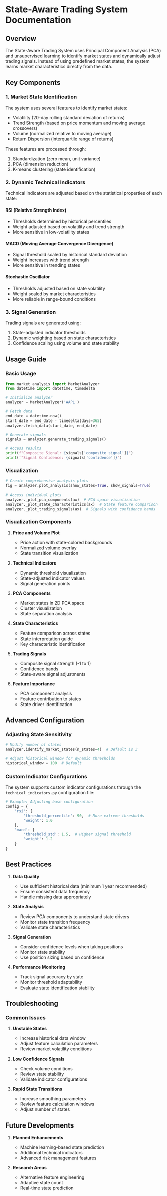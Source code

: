 # State-Aware Trading System Documentation

## Overview
The State-Aware Trading System uses Principal Component Analysis (PCA) and unsupervised learning to identify market states and dynamically adjust trading signals. Instead of using predefined market states, the system learns market characteristics directly from the data.

## Key Components

### 1. Market State Identification
The system uses several features to identify market states:
- Volatility (20-day rolling standard deviation of returns)
- Trend Strength (based on price momentum and moving average crossovers)
- Volume (normalized relative to moving average)
- Return Dispersion (interquartile range of returns)

These features are processed through:
1. Standardization (zero mean, unit variance)
2. PCA (dimension reduction)
3. K-means clustering (state identification)

### 2. Dynamic Technical Indicators
Technical indicators are adjusted based on the statistical properties of each state:

#### RSI (Relative Strength Index)
- Thresholds determined by historical percentiles
- Weight adjusted based on volatility and trend strength
- More sensitive in low-volatility states

#### MACD (Moving Average Convergence Divergence)
- Signal threshold scaled by historical standard deviation
- Weight increases with trend strength
- More sensitive in trending states

#### Stochastic Oscillator
- Thresholds adjusted based on state volatility
- Weight scaled by market characteristics
- More reliable in range-bound conditions

### 3. Signal Generation
Trading signals are generated using:
1. State-adjusted indicator thresholds
2. Dynamic weighting based on state characteristics
3. Confidence scaling using volume and state stability

## Usage Guide

### Basic Usage
```python
from market_analysis import MarketAnalyzer
from datetime import datetime, timedelta

# Initialize analyzer
analyzer = MarketAnalyzer('AAPL')

# Fetch data
end_date = datetime.now()
start_date = end_date - timedelta(days=365)
analyzer.fetch_data(start_date, end_date)

# Generate signals
signals = analyzer.generate_trading_signals()

# Access results
print(f"Composite Signal: {signals['composite_signal']}")
print(f"Signal Confidence: {signals['confidence']}")
```

### Visualization
```python
# Create comprehensive analysis plots
fig = analyzer.plot_analysis(show_states=True, show_signals=True)

# Access individual plots
analyzer._plot_pca_components(ax)  # PCA space visualization
analyzer._plot_state_characteristics(ax)  # State feature comparison
analyzer._plot_trading_signals(ax)  # Signals with confidence bands
```

### Visualization Components

1. **Price and Volume Plot**
   - Price action with state-colored backgrounds
   - Normalized volume overlay
   - State transition visualization

2. **Technical Indicators**
   - Dynamic threshold visualization
   - State-adjusted indicator values
   - Signal generation points

3. **PCA Components**
   - Market states in 2D PCA space
   - Cluster visualization
   - State separation analysis

4. **State Characteristics**
   - Feature comparison across states
   - State interpretation guide
   - Key characteristic identification

5. **Trading Signals**
   - Composite signal strength (-1 to 1)
   - Confidence bands
   - State-aware signal adjustments

6. **Feature Importance**
   - PCA component analysis
   - Feature contribution to states
   - State driver identification

## Advanced Configuration

### Adjusting State Sensitivity
```python
# Modify number of states
analyzer.identify_market_states(n_states=4)  # Default is 3

# Adjust historical window for dynamic thresholds
historical_window = 100  # Default
```

### Custom Indicator Configurations
The system supports custom indicator configurations through the `technical_indicators.py` configuration file:

```python
# Example: Adjusting base configuration
config = {
    'rsi': {
        'threshold_percentile': 90,  # More extreme thresholds
        'weight': 1.0
    },
    'macd': {
        'threshold_std': 1.5,  # Higher signal threshold
        'weight': 1.2
    }
}
```

## Best Practices

1. **Data Quality**
   - Use sufficient historical data (minimum 1 year recommended)
   - Ensure consistent data frequency
   - Handle missing data appropriately

2. **State Analysis**
   - Review PCA components to understand state drivers
   - Monitor state transition frequency
   - Validate state characteristics

3. **Signal Generation**
   - Consider confidence levels when taking positions
   - Monitor state stability
   - Use position sizing based on confidence

4. **Performance Monitoring**
   - Track signal accuracy by state
   - Monitor threshold adaptability
   - Evaluate state identification stability

## Troubleshooting

### Common Issues

1. **Unstable States**
   - Increase historical data window
   - Adjust feature calculation parameters
   - Review market volatility conditions

2. **Low Confidence Signals**
   - Check volume conditions
   - Review state stability
   - Validate indicator configurations

3. **Rapid State Transitions**
   - Increase smoothing parameters
   - Review feature calculation windows
   - Adjust number of states

## Future Developments

1. **Planned Enhancements**
   - Machine learning-based state prediction
   - Additional technical indicators
   - Advanced risk management features

2. **Research Areas**
   - Alternative feature engineering
   - Adaptive state count
   - Real-time state prediction
